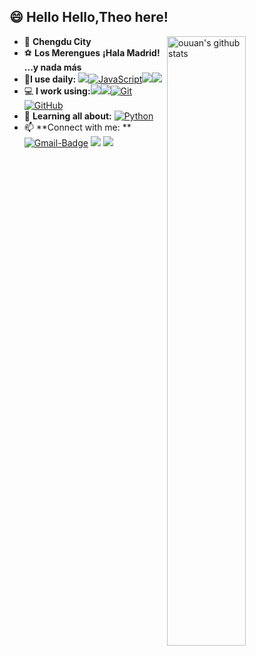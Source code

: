 ## 😄 **Hello Hello,Theo here!**



<img align="right" alt="ouuan's github stats" width="50%" src="https://github-readme-stats.vercel.app/api?username=Theoshen&show_icons=true">

-  📍  **Chengdu City**
- ⚽ **Los Merengues** **¡Hala Madrid! ...y nada más** 
- 🚀**I use daily:** [![](https://img.shields.io/badge/Java-grey?color=007396&logo=java&style=plastic)](https://img.shields.io/badge/Java-grey?color=007396&logo=java&style=plastic)[![JavaScript](https://camo.githubusercontent.com/b85dffbd82a08945f5f2833e3a5e958ec894d31cd58ccc6192efe16957c5a5f2/68747470733a2f2f696d672e736869656c64732e696f2f62616467652f2d4a6176615363726970742d626c61636b3f7374796c653d706c6173746963266c6f676f3d6a617661736372697074)](https://camo.githubusercontent.com/b85dffbd82a08945f5f2833e3a5e958ec894d31cd58ccc6192efe16957c5a5f2/68747470733a2f2f696d672e736869656c64732e696f2f62616467652f2d4a6176615363726970742d626c61636b3f7374796c653d706c6173746963266c6f676f3d6a617661736372697074)[![](https://img.shields.io/badge/Vue.js-grey?color=4FC08D&logo=vuetify&style=plastic)](https://img.shields.io/badge/Vue.js-grey?color=4FC08D&logo=vuetify)[![](https://img.shields.io/badge/MySQL-grey?color=4479A1&logo=mysql&logoColor=white&style=plastic)](https://img.shields.io/badge/MySQL-grey?color=4479A1&logo=mysql&logoColor=white)
- 💻 **I work using:**[![](https://img.shields.io/badge/Webstorm-grey?color=01CDD8&logo=webstorm&style=plastic)](https://img.shields.io/badge/Webstorm-grey?color=01CDD8&logo=webstorm&style=plastic)[![](https://img.shields.io/badge/IntellijIdea-grey?color=FE315C&logo=intellij-idea&style=plastic)](https://img.shields.io/badge/IntellijIdea-grey?color=FE315C&logo=intellij-idea&style=plastic)[![Git](https://camo.githubusercontent.com/ef8e66167a75bde2cd8212d194ee612fd443bb831c5257591c081df4e9d8759e/68747470733a2f2f696d672e736869656c64732e696f2f62616467652f2d4769742d626c61636b3f7374796c653d706c6173746963266c6f676f3d676974)](https://camo.githubusercontent.com/ef8e66167a75bde2cd8212d194ee612fd443bb831c5257591c081df4e9d8759e/68747470733a2f2f696d672e736869656c64732e696f2f62616467652f2d4769742d626c61636b3f7374796c653d706c6173746963266c6f676f3d676974)[![GitHub](https://camo.githubusercontent.com/90a2f2eef5a9a6b15801e0b5b3c63f0a05ff51272a2a65ba3a0e337e89f9cb4d/68747470733a2f2f696d672e736869656c64732e696f2f62616467652f2d4769744875622d3138313731373f7374796c653d706c6173746963266c6f676f3d676974687562)](https://github.com/Theoshen?tab=overview&from=2020-11-01&to=2020-11-30)
-  📕 **Learning all about:** [![Python](https://camo.githubusercontent.com/be7e031ad3e9583082c92bf654cbb7a80dd0a41d3318ef04048800115bdf04e0/68747470733a2f2f696d672e736869656c64732e696f2f62616467652f2d507974686f6e2d3866636664313f7374796c653d706c6173746963266c6f676f3d507974686f6e)](https://camo.githubusercontent.com/be7e031ad3e9583082c92bf654cbb7a80dd0a41d3318ef04048800115bdf04e0/68747470733a2f2f696d672e736869656c64732e696f2f62616467652f2d507974686f6e2d3866636664313f7374796c653d706c6173746963266c6f676f3d507974686f6e) 
- 📫 **Connect with me: **[![Gmail-Badge](https://img.shields.io/badge/theoshen@foxmail.com-grey?logoColor=white&logo=Gmail&color=ef7a82&style=plastic)](mailto:theoshen@foxmail.com) [![](https://img.shields.io/badge/@theo7n15-E4405F?color=E4405F&logo=Instagram&logoColor=white&style=plastic)](https://www.instagram.com/theo7n15/) [![](https://img.shields.io/badge/@网友小谌-grey?color=00A1D6&logo=Bilibili&logoColor=white&style=plastic)](https://img.shields.io/badge/@网友小谌-grey?color=00A1D6&logo=Bilibili&logoColor=white&style=plastic)


